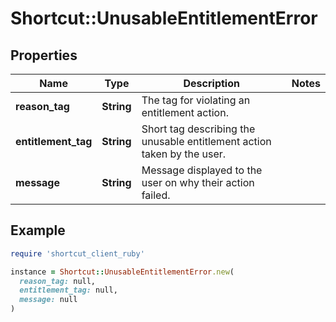 # Shortcut::UnusableEntitlementError

## Properties

| Name | Type | Description | Notes |
| ---- | ---- | ----------- | ----- |
| **reason_tag** | **String** | The tag for violating an entitlement action. |  |
| **entitlement_tag** | **String** | Short tag describing the unusable entitlement action taken by the user. |  |
| **message** | **String** | Message displayed to the user on why their action failed. |  |

## Example

```ruby
require 'shortcut_client_ruby'

instance = Shortcut::UnusableEntitlementError.new(
  reason_tag: null,
  entitlement_tag: null,
  message: null
)
```


